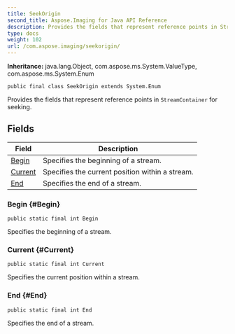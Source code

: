 ```yaml
---
title: SeekOrigin
second_title: Aspose.Imaging for Java API Reference
description: Provides the fields that represent reference points in StreamContainer for seeking.
type: docs
weight: 102
url: /com.aspose.imaging/seekorigin/
---
```

**Inheritance:**
java.lang.Object, com.aspose.ms.System.ValueType, com.aspose.ms.System.Enum
```
public final class SeekOrigin extends System.Enum
```

Provides the fields that represent reference points in `StreamContainer` for seeking.
## Fields

| Field | Description |
| --- | --- |
| [Begin](#Begin) | Specifies the beginning of a stream. |
| [Current](#Current) | Specifies the current position within a stream. |
| [End](#End) | Specifies the end of a stream. |
### Begin {#Begin}
```
public static final int Begin
```


Specifies the beginning of a stream.

### Current {#Current}
```
public static final int Current
```


Specifies the current position within a stream.

### End {#End}
```
public static final int End
```


Specifies the end of a stream.

